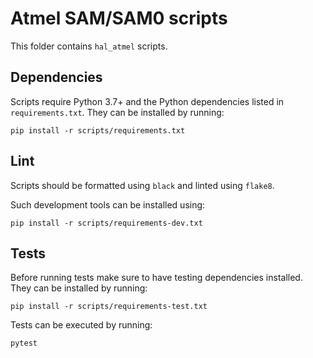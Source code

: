 # Atmel SAM/SAM0 scripts

This folder contains `hal_atmel` scripts.

## Dependencies

Scripts require Python 3.7+ and the Python dependencies listed in
`requirements.txt`. They can be installed by running:

```
pip install -r scripts/requirements.txt
```

## Lint

Scripts should be formatted using `black` and linted using `flake8`.

Such development tools can be installed using:

```
pip install -r scripts/requirements-dev.txt
```

## Tests

Before running tests make sure to have testing dependencies installed. They
can be installed by running:

```
pip install -r scripts/requirements-test.txt
```

Tests can be executed by running:

```
pytest
```
